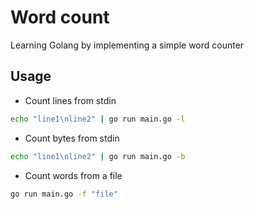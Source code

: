 # Word count

Learning Golang by implementing a simple word counter

## Usage

- Count lines from stdin

```bash
echo "line1\nline2" | go run main.go -l

```

- Count bytes from stdin
```bash
echo "line1\nline2" | go run main.go -b
```

- Count words from a file

```bash
go run main.go -f "file"
```
